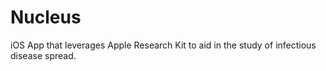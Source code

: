 # Nucleus
iOS App that leverages Apple Research Kit to aid in the study of infectious disease spread.
